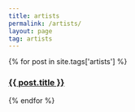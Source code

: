 ```yaml
---
title: artists
permalink: /artists/
layout: page
tag: artists
---
```


{% for post in site.tags['artists'] %}
<h3><a class="post-link" href="{{ post.url }}">{{ post.title }}</a></h3>
{% endfor %}
